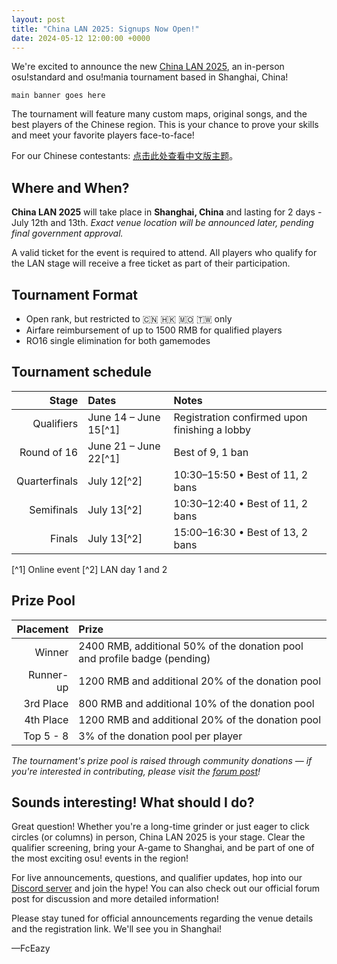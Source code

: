 ```yaml
---
layout: post
title: "China LAN 2025: Signups Now Open!"
date: 2024-05-12 12:00:00 +0000
---
```


We're excited to announce the new [China LAN 2025](https://osu.ppy.sh/community/forums/topics/2080306), an in-person osu!standard and osu!mania tournament based in Shanghai, China!

`main banner goes here`

The tournament will feature many custom maps, original songs, and the best players of the Chinese region. This is your chance to prove your skills and meet your favorite players face-to-face!

For our Chinese contestants: [点击此处查看中文版主题](https://osu.ppy.sh/community/forums/topics/2080306)。

## Where and When?

**China LAN 2025** will take place in **Shanghai, China** and lasting for 2 days - July 12th and 13th.
*Exact venue location will be announced later, pending final government approval.*

A valid ticket for the event is required to attend. All players who qualify for the LAN stage will receive a free ticket as part of their participation.

## Tournament Format

-   Open rank, but restricted to 🇨🇳 🇭🇰 🇲🇴 🇹🇼 only
-   Airfare reimbursement of up to 1500 RMB for qualified players
-   RO16 single elimination for both gamemodes

## Tournament schedule

| Stage | Dates | Notes |
| --: | :-- | :-- |
| Qualifiers | June 14 – June 15[^1] | Registration confirmed upon finishing a lobby |
| Round of 16 | June 21 – June 22[^1] | Best of 9, 1 ban |
| Quarterfinals | July 12[^2] | 10:30–15:50 • Best of 11, 2 bans |
| Semifinals | July 13[^2] | 10:30–12:40 • Best of 11, 2 bans |
| Finals | July 13[^2] | 15:00–16:30 • Best of 13, 2 bans |

[^1] Online event
[^2] LAN day 1 and 2

## Prize Pool

| Placement | Prize |
| --: | :-- |
| Winner | 2400 RMB, additional 50% of the donation pool and profile badge (pending) |
| Runner-up | 1200 RMB and additional 20% of the donation pool |
| 3rd Place | 800 RMB and additional 10% of the donation pool |
| 4th Place | 1200 RMB and additional 20% of the donation pool |
| Top 5 - 8 | 3% of the donation pool per player |

*The tournament's prize pool is raised through community donations — if you're interested in contributing, please visit the [forum post](https://osu.ppy.sh/community/forums/topics/2080306)!*

## Sounds interesting! What should I do?
Great question! Whether you're a long-time grinder or just eager to click circles (or columns) in person, China LAN 2025 is your stage. Clear the qualifier screening, bring your A-game to Shanghai, and be part of one of the most exciting osu! events in the region!

For live announcements, questions, and qualifier updates, hop into our [Discord server](https://discord.com/invite/dpa5Qr4tu8) and join the hype! You can also check out our official forum post for discussion and more detailed information!

Please stay tuned for official announcements regarding the venue details and the registration link. We'll see you in Shanghai!

—FcEazy
